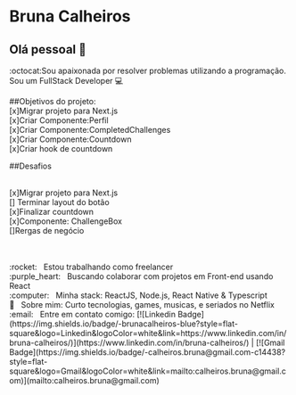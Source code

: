 # Bruna Calheiros

## Olá pessoal 👋
:octocat:Sou apaixonada por resolver problemas utilizando a programação.
Sou um FullStack Developer :computer:


##Objetivos do projeto:
<br/>[x]Migrar projeto para Next.js
<br/>[x]Criar Componente:Perfil
<br/>[x]Criar Componente:CompletedChallenges
<br/>[x]Criar Componente:Countdown
<br/>[x]Criar hook de countdown 

##Desafios

<br/>[x]Migrar projeto para Next.js
<br/>[] Terminar layout do botão
<br/>[x]Finalizar countdown
<br/>[x]Componente: ChallengeBox
<br/>[]Rergas de negócio

<br/>
<br/>
 :rocket:  &nbsp; Estou trabalhando como freelancer
 <br/> :purple_heart: &nbsp; Buscando colaborar com projetos em Front-end usando React
 <br/> :computer: &nbsp; Minha stack: ReactJS, Node.js, React Native & Typescript
 <br/> 💬  &nbsp; Sobre mim: Curto tecnologias, games, musicas, e seriados no Netflix
 <br/> :email: &nbsp; Entre em contato comigo: [![Linkedin Badge](https://img.shields.io/badge/-brunacalheiros-blue?style=flat-square&logo=Linkedin&logoColor=white&link=https://www.linkedin.com/in/bruna-calheiros/)](https://www.linkedin.com/in/bruna-calheiros/) 
| 
[![Gmail Badge](https://img.shields.io/badge/-calheiros.bruna@gmail.com-c14438?style=flat-square&logo=Gmail&logoColor=white&link=mailto:calheiros.bruna@gmail.com)](mailto:calheiros.bruna@gmail.com)
